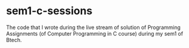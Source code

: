 # sem1-c-sessions

The code that I wrote during the live stream of solution of Programming Assignments (of Computer Programming in C course) during my sem1 of Btech.

